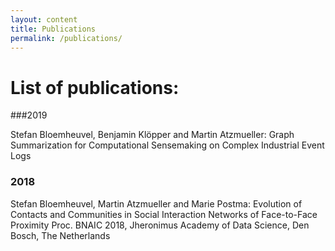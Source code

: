 ```yaml
---
layout: content
title: Publications
permalink: /publications/
---
```

# List of publications:

###2019

Stefan Bloemheuvel, Benjamin Klöpper and Martin Atzmueller: Graph Summarization for Computational Sensemaking on Complex Industrial Event Logs

### 2018

Stefan Bloemheuvel, Martin Atzmueller and Marie Postma: Evolution of Contacts and Communities in Social Interaction Networks of Face-to-Face Proximity Proc. BNAIC 2018, Jheronimus Academy of Data Science, Den Bosch, The Netherlands


